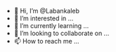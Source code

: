 - 👋 Hi, I’m @Labankaleb
- 👀 I’m interested in ...
- 🌱 I’m currently learning ...
- 💞️ I’m looking to collaborate on ...
- 📫 How to reach me ...

<!---
Labankaleb/Labankaleb is a ✨ special ✨ repository because its `README.md` (this file) appears on your GitHub profile.
You can click the Preview link to take a look at your changes.
--->
